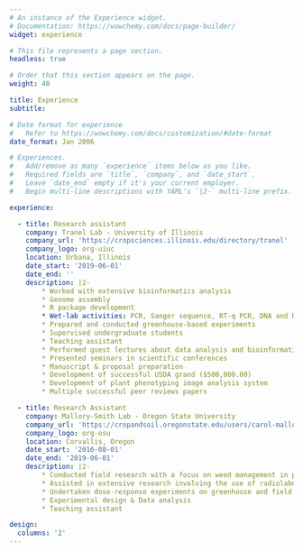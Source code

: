 ```yaml
---
# An instance of the Experience widget.
# Documentation: https://wowchemy.com/docs/page-builder/
widget: experience

# This file represents a page section.
headless: true

# Order that this section appears on the page.
weight: 40

title: Experience
subtitle:

# Date format for experience
#   Refer to https://wowchemy.com/docs/customization/#date-format
date_format: Jan 2006

# Experiences.
#   Add/remove as many `experience` items below as you like.
#   Required fields are `title`, `company`, and `date_start`.
#   Leave `date_end` empty if it's your current employer.
#   Begin multi-line descriptions with YAML's `|2-` multi-line prefix.

experience:

  - title: Research assistant
    company: Tranel Lab - University of Illinois
    company_url: 'https://cropsciences.illinois.edu/directory/tranel'
    company_logo: org-uiuc
    location: Urbana, Illinois
    date_start: '2019-06-01'
    date_end: ''
    description: |2-
        * Worked with extensive bioinformatics analysis 
        * Genome assembly
        * R package development
        * Wet-lab activities: PCR, Sanger sequence, RT-q PCR, DNA and RNA extraction
        * Prepared and conducted greenhouse-based experiments
        * Supervised undergraduate students
        * Teaching assistant
        * Performed guest lectures about data analysis and bioinformaticcs
        * Presented seminars in scientific conferences
        * Manuscript & proposal preparation
        * Development of successful USDA grand ($500,000.00)
        * Development of plant phenotyping image analysis system
        * Multiple successful peer reviews papers

  - title: Research Assistant
    company: Mallory-Smith Lab - Oregon State University
    company_url: 'https://cropandsoil.oregonstate.edu/users/carol-mallory-smith'
    company_logo: org-osu
    location: Corvallis, Oregon
    date_start: '2016-08-01'
    date_end: '2019-06-01'
    description: |2-
        * Conducted field research with a focus on weed management in perennial crops
        * Assisted in extensive research involving the use of radiolabeled herbicides in weed species to study herbicide absorption and translocation 
        * Undertaken dose-response experiments on greenhouse and field trials
        * Experimental design & Data analysis
        * Teaching assistant

design:
  columns: '2'
---
```

